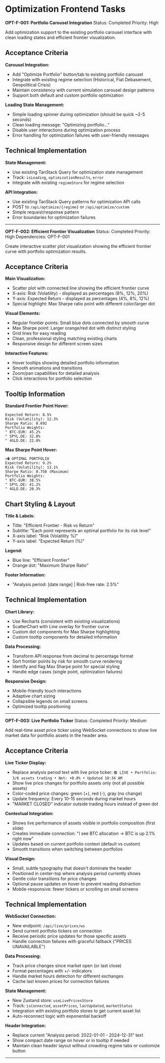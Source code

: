 # Optimization Frontend Tasks

**OPT-F-001: Portfolio Carousel Integration**
Status: Completed
Priority: High

Add optimization support to the existing portfolio carousel interface with clean loading states and efficient frontier visualization.

## Acceptance Criteria

**Carousel Integration:**

- Add "Optimize Portfolio" button/tab to existing portfolio carousel
- Integrate with existing regime selection (Historical, Fiat Debasement, Geopolitical Crisis)
- Maintain consistency with current simulation carousel design patterns
- Support both default and custom portfolio optimization

**Loading State Management:**

- Simple loading spinner during optimization (should be quick ~2-5 seconds)
- Clean loading message: "Optimizing portfolio..."
- Disable user interactions during optimization process
- Error handling for optimization failures with user-friendly messages

## Technical Implementation

**State Management:**

- Use existing TanStack Query for optimization state management
- Track: `isLoading`, `optimizationResults`, `error`
- Integrate with existing `regimeStore` for regime selection

**API Integration:**

- Use existing TanStack Query patterns for optimization API calls
- POST to `/api/optimize/{regime}` or `/api/optimize/custom`
- Simple request/response pattern
- Error boundaries for optimization failures

---

**OPT-F-002: Efficient Frontier Visualization**
Status: Completed
Priority: High
Dependencies: OPT-F-001

Create interactive scatter plot visualization showing the efficient frontier curve with portfolio optimization results.

## Acceptance Criteria

**Main Visualization:**

- Scatter plot with connected line showing the efficient frontier curve
- X-axis: Risk (Volatility) - displayed as percentages (8%, 12%, 20%)
- Y-axis: Expected Return - displayed as percentages (4%, 8%, 12%)
- Special highlight: Max Sharpe ratio point with different color/larger dot

**Visual Elements:**

- Regular frontier points: Small blue dots connected by smooth curve
- Max Sharpe point: Larger orange/red dot with distinct styling
- Grid lines for easy reading
- Clean, professional styling matching existing charts
- Responsive design for different screen sizes

**Interactive Features:**

- Hover tooltips showing detailed portfolio information
- Smooth animations and transitions
- Zoom/pan capabilities for detailed analysis
- Click interactions for portfolio selection

## Tooltip Information

**Standard Frontier Point Hover:**

```
Expected Return: 8.5%
Risk (Volatility): 12.3%
Sharpe Ratio: 0.692
Portfolio Weights:
" BTC-EUR: 45.2%
" SPYL.DE: 32.8%
" 4GLD.DE: 22.0%
```

**Max Sharpe Point Hover:**

```
<� OPTIMAL PORTFOLIO
Expected Return: 9.2%
Risk (Volatility): 13.1%
Sharpe Ratio: 0.758 (Maximum)
Portfolio Weights:
" BTC-EUR: 38.5%
" SPYL.DE: 41.2%
" 4GLD.DE: 20.3%
```

## Chart Styling & Layout

**Title & Labels:**

- Title: "Efficient Frontier - Risk vs Return"
- Subtitle: "Each point represents an optimal portfolio for its risk level"
- X-axis label: "Risk (Volatility %)"
- Y-axis label: "Expected Return (%)"

**Legend:**

- Blue line: "Efficient Frontier"
- Orange dot: "Maximum Sharpe Ratio"

**Footer Information:**

- "Analysis period: [date range] | Risk-free rate: 2.5%"

## Technical Implementation

**Chart Library:**

- Use Recharts (consistent with existing visualizations)
- ScatterChart with Line overlay for frontier curve
- Custom dot components for Max Sharpe highlighting
- Custom tooltip components for detailed information

**Data Processing:**

- Transform API response from decimal to percentage format
- Sort frontier points by risk for smooth curve rendering
- Identify and flag Max Sharpe point for special styling
- Handle edge cases (single point, optimization failures)

**Responsive Design:**

- Mobile-friendly touch interactions
- Adaptive chart sizing
- Collapsible legends on small screens
- Optimized tooltip positioning

---

**OPT-F-003: Live Portfolio Ticker**
Status: Completed
Priority: Medium

Add real-time asset price ticker using WebSocket connections to show live market data for portfolio assets in the header area.

## Acceptance Criteria

**Live Ticker Display:**

- Replace analysis period text with live price ticker: `🟢 LIVE • Portfolio: 3/6 assets trading • Net: +0.8% • Updated 10:34 AM`
- Show live price changes for portfolio assets only (not all possible assets)
- Color-coded price changes: green (+), red (-), gray (no change)
- Update frequency: Every 10-15 seconds during market hours
- "MARKET CLOSED" indicator outside trading hours instead of green dot

**Contextual Integration:**

- Shows live performance of assets visible in portfolio composition (first slide)
- Creates immediate connection: "I see BTC allocation → BTC is up 2.1% right now"
- Updates based on current portfolio context (default vs custom)
- Smooth transitions when switching between portfolios

**Visual Design:**

- Small, subtle typography that doesn't dominate the header
- Positioned in center-top where analysis period currently shows
- Gentle color transitions for price changes
- Optional pause updates on hover to prevent reading distraction
- Mobile-responsive: fewer tickers or scrolling on small screens

## Technical Implementation

**WebSocket Connection:**

- New endpoint: `/api/live/prices/ws`
- Send current portfolio tickers on connection
- Receive periodic price updates for those specific assets
- Handle connection failures with graceful fallback ("PRICES UNAVAILABLE")

**Data Processing:**

- Track price changes since market open (or last close)
- Format percentages with +/- indicators
- Handle market hours detection for different exchanges
- Cache last known prices for connection failures

**State Management:**

- New Zustand store: `useLivePricesStore`
- Track: `isConnected`, `assetPrices`, `lastUpdated`, `marketStatus`
- Integration with existing portfolio stores to get current asset list
- Auto-reconnect logic with exponential backoff

**Header Integration:**

- Replace current "Analysis period: 2022-01-01 - 2024-12-31" text
- Show compact date range on hover or in tooltip if needed
- Maintain clean header layout without crowding regime tabs or customize button

---
